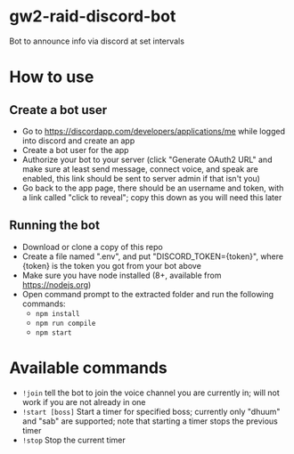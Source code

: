 # gw2-raid-discord-bot
Bot to announce info via discord at set intervals

# How to use

## Create a bot user
* Go to https://discordapp.com/developers/applications/me while logged into discord and create an app
* Create a bot user for the app
* Authorize your bot to your server (click "Generate OAuth2 URL" and make sure at least send message, connect voice, and speak are enabled, this link should be sent to server admin if that isn't you)
* Go back to the app page, there should be an username and token, with a link called "click to reveal"; copy this down as you will need this later

## Running the bot
* Download or clone a copy of this repo
* Create a file named ".env", and put "DISCORD_TOKEN={token}", where {token} is the token you got from your bot above
* Make sure you have node installed (8+, available from https://nodejs.org)
* Open command prompt to the extracted folder and run the following commands:
	* `npm install`
	* `npm run compile`
	* `npm start`

# Available commands
* `!join` tell the bot to join the voice channel you are currently in; will not work if you are not already in one
* `!start [boss]` Start a timer for specified boss; currently only "dhuum" and "sab" are supported; note that starting a timer stops the previous timer
* `!stop` Stop the current timer
